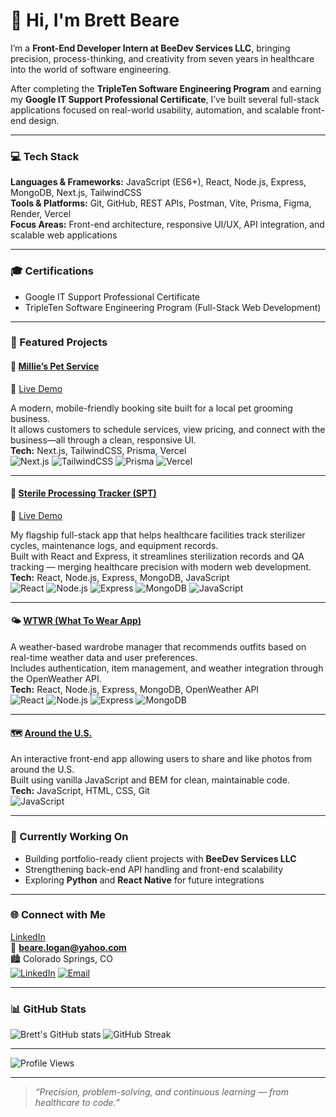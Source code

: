 # 👋 Hi, I'm Brett Beare

I’m a **Front-End Developer Intern at BeeDev Services LLC**, bringing precision, process-thinking, and creativity from seven years in healthcare into the world of software engineering.

After completing the **TripleTen Software Engineering Program** and earning my **Google IT Support Professional Certificate**, I’ve built several full-stack applications focused on real-world usability, automation, and scalable front-end design.

---

### 💻 Tech Stack
**Languages & Frameworks:** JavaScript (ES6+), React, Node.js, Express, MongoDB, Next.js, TailwindCSS  
**Tools & Platforms:** Git, GitHub, REST APIs, Postman, Vite, Prisma, Figma, Render, Vercel  
**Focus Areas:** Front-end architecture, responsive UI/UX, API integration, and scalable web applications

---

### 🎓 Certifications
- Google IT Support Professional Certificate  
- TripleTen Software Engineering Program (Full-Stack Web Development)

---

### 🚀 Featured Projects

#### 🐾 [Millie’s Pet Service](https://github.com/bbeare22/millies-pet-service)  
🔗 [Live Demo](https://millies-pet-service.vercel.app)

A modern, mobile-friendly booking site built for a local pet grooming business.  
It allows customers to schedule services, view pricing, and connect with the business—all through a clean, responsive UI.  
**Tech:** Next.js, TailwindCSS, Prisma, Vercel  
![Next.js](https://img.shields.io/badge/Next.js-black?logo=next.js)
![TailwindCSS](https://img.shields.io/badge/TailwindCSS-38B2AC?logo=tailwindcss&logoColor=white)
![Prisma](https://img.shields.io/badge/Prisma-2D3748?logo=prisma&logoColor=white)
![Vercel](https://img.shields.io/badge/Vercel-black?logo=vercel&logoColor=white)

---

#### 🧼 [Sterile Processing Tracker (SPT)](https://github.com/bbeare22/sterile-processing-tracker)  
🔗 [Live Demo](https://spt-front.onrender.com)

My flagship full-stack app that helps healthcare facilities track sterilizer cycles, maintenance logs, and equipment records.  
Built with React and Express, it streamlines sterilization records and QA tracking — merging healthcare precision with modern web development.  
**Tech:** React, Node.js, Express, MongoDB, JavaScript  
![React](https://img.shields.io/badge/React-%2300D9FF?logo=react)
![Node.js](https://img.shields.io/badge/Node.js-43853D?logo=node.js&logoColor=white)
![Express](https://img.shields.io/badge/Express.js-black?logo=express&logoColor=white)
![MongoDB](https://img.shields.io/badge/MongoDB-%234ea94b?logo=mongodb&logoColor=white)
![JavaScript](https://img.shields.io/badge/JavaScript-ES6%2B-yellow)

---

#### 🌤️ [WTWR (What To Wear App)](https://github.com/bbeare22/se_project_react)  
A weather-based wardrobe manager that recommends outfits based on real-time weather data and user preferences.  
Includes authentication, item management, and weather integration through the OpenWeather API.  
**Tech:** React, Node.js, Express, MongoDB, OpenWeather API  
![React](https://img.shields.io/badge/React-%2300D9FF?logo=react)
![Node.js](https://img.shields.io/badge/Node.js-43853D?logo=node.js&logoColor=white)
![Express](https://img.shields.io/badge/Express.js-black?logo=express&logoColor=white)
![MongoDB](https://img.shields.io/badge/MongoDB-%234ea94b?logo=mongodb&logoColor=white)

---

#### 🗺️ [Around the U.S.](https://github.com/bbeare22/se_project_aroundtheus)  
An interactive front-end app allowing users to share and like photos from around the U.S.  
Built using vanilla JavaScript and BEM for clean, maintainable code.  
**Tech:** JavaScript, HTML, CSS, Git  
![JavaScript](https://img.shields.io/badge/JavaScript-ES6%2B-yellow)

---

### 🧠 Currently Working On
- Building portfolio-ready client projects with **BeeDev Services LLC**  
- Strengthening back-end API handling and front-end scalability  
- Exploring **Python** and **React Native** for future integrations

---

### 🌐 Connect with Me
[LinkedIn](https://www.linkedin.com/in/brett-beare)  
📧 **beare.logan@yahoo.com**  
🏙️ Colorado Springs, CO  
[![LinkedIn](https://img.shields.io/badge/LinkedIn-0077B5?style=for-the-badge&logo=linkedin&logoColor=white)](https://www.linkedin.com/in/brett-beare)
[![Email](https://img.shields.io/badge/Email-blue?style=for-the-badge&logo=gmail&logoColor=white)](mailto:beare.logan@yahoo.com)

---

### 📊 GitHub Stats
![Brett's GitHub stats](https://github-readme-stats.vercel.app/api?username=bbeare22&show_icons=true&theme=tokyonight)
![GitHub Streak](https://streak-stats.demolab.com/?user=bbeare22&theme=tokyonight)

---

![Profile Views](https://komarev.com/ghpvc/?username=bbeare22&color=blueviolet)

---

> *“Precision, problem-solving, and continuous learning — from healthcare to code.”*


